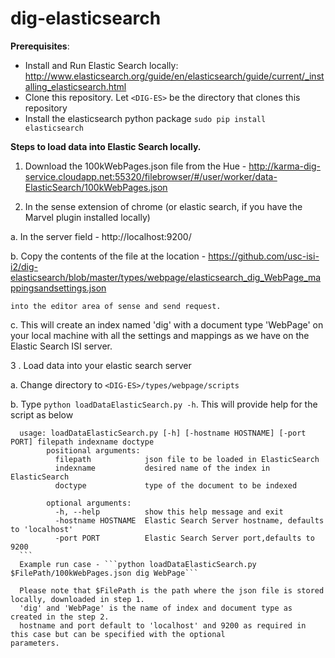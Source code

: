 dig-elasticsearch
=================
<b>Prerequisites</b>:
* Install and Run Elastic Search locally: http://www.elasticsearch.org/guide/en/elasticsearch/guide/current/_installing_elasticsearch.html
* Clone this repository. Let ```<DIG-ES>``` be the directory that clones this repository
* Install the elasticsearch python package
 ```sudo pip install elasticsearch```

<b>Steps to load data into Elastic Search locally.</b>

  1. Download the 100kWebPages.json file from the Hue -             http://karma-dig-service.cloudapp.net:55320/filebrowser/#/user/worker/data-ElasticSearch/100kWebPages.json

  2. In the sense extension of chrome (or elastic search, if you have the Marvel plugin installed locally)

  a. In the server field - http://localhost:9200/ 
  
  b. Copy the contents of the file at the location -           https://github.com/usc-isi-i2/dig-elasticsearch/blob/master/types/webpage/elasticsearch_dig_WebPage_mappingsandsettings.json
  
    into the editor area of sense and send request.
  
   c. This will create an index named 'dig' with  a document type 'WebPage' on your local machine with all the settings and           mappings as we have on the Elastic Search ISI server.
  
  
3 . Load data into your elastic search server

   a. Change directory to ```<DIG-ES>/types/webpage/scripts```
   
   b. Type ```python loadDataElasticSearch.py -h```. This will provide help for the script as below
  ```
    usage: loadDataElasticSearch.py [-h] [-hostname HOSTNAME] [-port PORT] filepath indexname doctype
          positional arguments:
            filepath            json file to be loaded in ElasticSearch
            indexname           desired name of the index in ElasticSearch
            doctype             type of the document to be indexed
          
          optional arguments:
            -h, --help          show this help message and exit
            -hostname HOSTNAME  Elastic Search Server hostname, defaults to 'localhost'
            -port PORT          Elastic Search Server port,defaults to 9200
    ```        
    Example run case - ```python loadDataElasticSearch.py $FilePath/100kWebPages.json dig WebPage```
  
    Please note that $FilePath is the path where the json file is stored locally, downloaded in step 1.
    'dig' and 'WebPage' is the name of index and document type as created in the step 2.
    hostname and port default to 'localhost' and 9200 as required in this case but can be specified with the optional               parameters.
